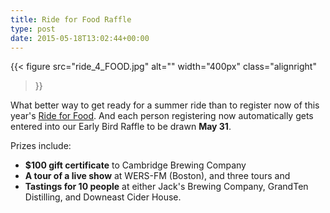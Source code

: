 ```yaml
---
title: Ride for Food Raffle
type: post
date: 2015-05-18T13:02:44+00:00
---
```

{{< figure
  src="ride_4_FOOD.jpg"
  alt=""
  width="400px"
  class="alignright"
>}}

What better way to get ready for a summer ride than to register now of this year's [Ride for Food][1].
And each person registering now automatically gets entered into our Early Bird Raffle to be drawn **May 31**.

Prizes include:

  * **$100 gift certificate** to Cambridge Brewing Company
  * **A tour of a live show** at WERS-FM (Boston), and three tours and
  * **Tastings for 10 people** at either Jack's Brewing Company, GrandTen Distilling, and Downeast Cider House.

 [1]: http://www.threesquaresne.org/
